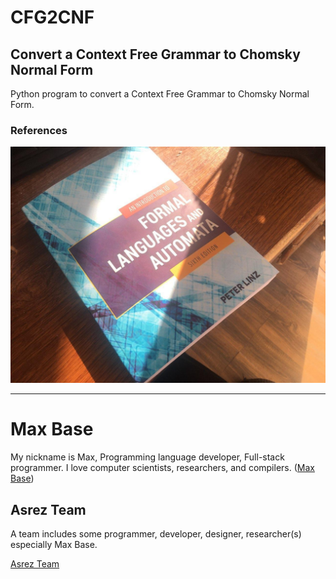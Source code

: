 # CFG2CNF

## Convert a Context Free Grammar to Chomsky Normal Form

Python program to convert a Context Free Grammar to Chomsky Normal Form.

### References

![Context Free Grammar Book](book.jpg)

---------

# Max Base

My nickname is Max, Programming language developer, Full-stack programmer. I love computer scientists, researchers, and compilers. ([Max Base](https://maxbase.org/))

## Asrez Team

A team includes some programmer, developer, designer, researcher(s) especially Max Base.

[Asrez Team](https://www.asrez.com/)

